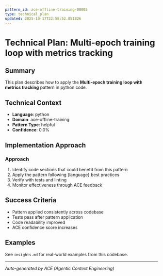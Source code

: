 ```yaml
---
pattern_id: ace-offline-training-00005
type: technical_plan
updated: 2025-10-17T22:58:52.051826
---
```

# Technical Plan: Multi-epoch training loop with metrics tracking

## Summary

This plan describes how to apply the **Multi-epoch training loop with metrics tracking** pattern in python code.

## Technical Context

- **Language**: python
- **Domain**: ace-offline-training
- **Pattern Type**: helpful
- **Confidence**: 0.0%

## Implementation Approach

### Approach

1. Identify code sections that could benefit from this pattern
2. Apply the pattern following {language} best practices
3. Verify with tests and linting
4. Monitor effectiveness through ACE feedback

## Success Criteria

- Pattern applied consistently across codebase
- Tests pass after pattern application
- Code readability improved
- ACE confidence score increases

## Examples

See `insights.md` for real-world examples from this codebase.

---

*Auto-generated by ACE (Agentic Context Engineering)*
